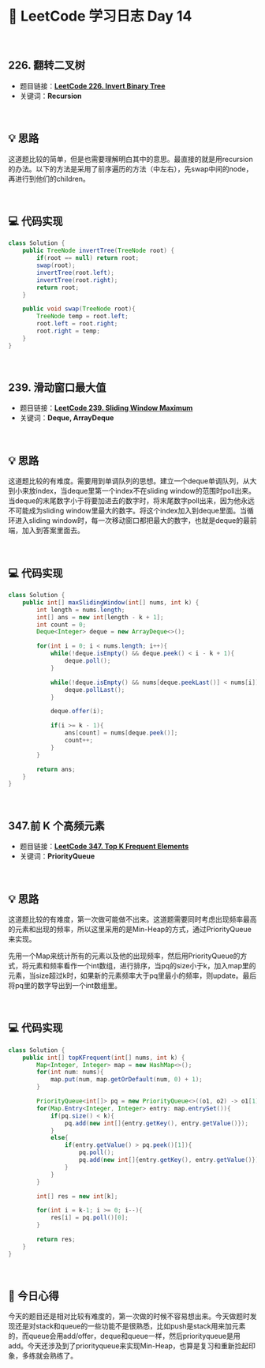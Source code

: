 # 📝 LeetCode 学习日志 Day 14

<br>

## 226. 翻转二叉树
- 题目链接：[**LeetCode 226. Invert Binary Tree**](https://leetcode.com/problems/invert-binary-tree/)
- 关键词：**Recursion**  

<br>

## 💡 思路
这道题比较的简单，但是也需要理解明白其中的意思。最直接的就是用recursion的办法。以下的方法是采用了前序遍历的方法（中左右），先swap中间的node，再进行到他们的children。

<br>

## 💻 代码实现
```java
class Solution {
    public TreeNode invertTree(TreeNode root) {
        if(root == null) return root;
        swap(root);
        invertTree(root.left);
        invertTree(root.right);
        return root;
    }

    public void swap(TreeNode root){
        TreeNode temp = root.left;
        root.left = root.right;
        root.right = temp;
    }
}
```

<br>

## 239. 滑动窗口最大值
- 题目链接：[**LeetCode 239. Sliding Window Maximum**](https://leetcode.com/problems/sliding-window-maximum/)
- 关键词：**Deque, ArrayDeque**

<br>

## 💡 思路
这道题比较的有难度。需要用到单调队列的思想。建立一个deque单调队列，从大到小来放index，当deque里第一个index不在sliding window的范围时poll出来。当deque的末尾数字小于将要加进去的数字时，将末尾数字poll出来，因为他永远不可能成为sliding window里最大的数字。将这个index加入到deque里面。当循环进入sliding window时，每一次移动窗口都把最大的数字，也就是deque的最前端，加入到答案里面去。

<br>

## 💻 代码实现
```java
class Solution {
    public int[] maxSlidingWindow(int[] nums, int k) {
        int length = nums.length;
        int[] ans = new int[length - k + 1];
        int count = 0;
        Deque<Integer> deque = new ArrayDeque<>();

        for(int i = 0; i < nums.length; i++){
            while(!deque.isEmpty() && deque.peek() < i - k + 1){
                deque.poll();
            }

            while(!deque.isEmpty() && nums[deque.peekLast()] < nums[i]){
                deque.pollLast();
            }

            deque.offer(i);

            if(i >= k - 1){
                ans[count] = nums[deque.peek()];
                count++;
            }
        }

        return ans;
    }
}
```

<br>

## 347.前 K 个高频元素
- 题目链接：[**LeetCode 347. Top K Frequent Elements**](https://leetcode.com/problems/top-k-frequent-elements/)
- 关键词：**PriorityQueue**

<br>

## 💡 思路
这道题比较的有难度，第一次做可能做不出来。这道题需要同时考虑出现频率最高的元素和出现的频率，所以这里采用的是Min-Heap的方式，通过PriorityQueue来实现。

先用一个Map来统计所有的元素以及他的出现频率，然后用PriorityQueue的方式，将元素和频率看作一个int数组，进行排序，当pq的size小于k，加入map里的元素，当size超过k时，如果新的元素频率大于pq里最小的频率，则update。最后将pq里的数字导出到一个int数组里。

<br>

## 💻 代码实现
```java
class Solution {
    public int[] topKFrequent(int[] nums, int k) {
        Map<Integer, Integer> map = new HashMap<>();
        for(int num: nums){
            map.put(num, map.getOrDefault(num, 0) + 1);
        }

        PriorityQueue<int[]> pq = new PriorityQueue<>((o1, o2) -> o1[1] - o2[1]);
        for(Map.Entry<Integer, Integer> entry: map.entrySet()){
            if(pq.size() < k){
                pq.add(new int[]{entry.getKey(), entry.getValue()});
            }
            else{
                if(entry.getValue() > pq.peek()[1]){
                    pq.poll();
                    pq.add(new int[]{entry.getKey(), entry.getValue()});
                }
            }
        }

        int[] res = new int[k];

        for(int i = k-1; i >= 0; i--){
            res[i] = pq.poll()[0];
        }

        return res;
    }
}
```

<br>

## 📝 今日心得
今天的题目还是相对比较有难度的，第一次做的时候不容易想出来。今天做题时发现还是对stack和queue的一些功能不是很熟悉，比如push是stack用来加元素的，而queue会用add/offer，deque和queue一样，然后priorityqueue是用add。今天还涉及到了priorityqueue来实现Min-Heap，也算是复习和重新捡起印象，多练就会熟练了。